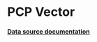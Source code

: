# PCP Vector

#### [Data source documentation](https://grafana-pcp.readthedocs.io/en/latest/datasources/vector.html)
